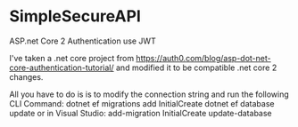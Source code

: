 # SimpleSecureAPI
ASP.net Core 2  Authentication use JWT 

I've taken a .net core project from https://auth0.com/blog/asp-dot-net-core-authentication-tutorial/ and modified it to be compatible
.net core 2 changes.

All you have to do is is to modify the connection string and
run the following CLI Command:
dotnet ef migrations add InitialCreate
dotnet ef database update
or in Visual Studio:
add-migration InitialCreate
update-database
